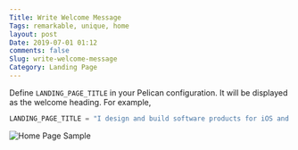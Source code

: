```yaml
---
Title: Write Welcome Message
Tags: remarkable, unique, home
layout: post
Date: 2019-07-01 01:12
comments: false
Slug: write-welcome-message
Category: Landing Page
---
```


Define `LANDING_PAGE_TITLE` in your Pelican configuration. It will be displayed as the welcome heading. For example,

```python
LANDING_PAGE_TITLE = "I design and build software products for iOS and OSX"
```

![Home Page Sample]({static}/images/elegant-theme_home-page-features.png)
